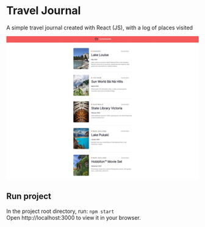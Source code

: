 # Travel Journal
A simple travel journal created with React (JS), with a log of places visited

![demo screenshot](src/images/travel-journal-screenshot.JPG)

## Run project
In the project root directory, run:
`npm start` <br>
Open http://localhost:3000 to view it in your browser.